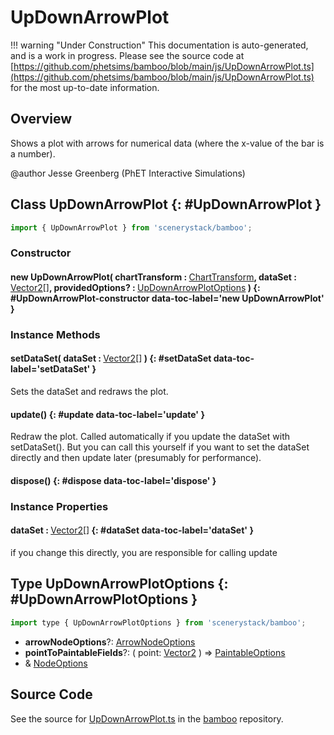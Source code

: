 # UpDownArrowPlot

!!! warning "Under Construction"
    This documentation is auto-generated, and is a work in progress. Please see the source code at
    [https://github.com/phetsims/bamboo/blob/main/js/UpDownArrowPlot.ts](https://github.com/phetsims/bamboo/blob/main/js/UpDownArrowPlot.ts) for the most up-to-date information.

## Overview

Shows a plot with arrows for numerical data (where the x-value of the bar is a number).

@author Jesse Greenberg (PhET Interactive Simulations)

## Class UpDownArrowPlot {: #UpDownArrowPlot }


```js
import { UpDownArrowPlot } from 'scenerystack/bamboo';
```
### Constructor

#### new UpDownArrowPlot( chartTransform : <span style="font-weight: 400;">[ChartTransform](../bamboo/ChartTransform.md)</span>, dataSet : <span style="font-weight: 400;">[Vector2](../dot/Vector2.md)[]</span>, providedOptions? : <span style="font-weight: 400;">[UpDownArrowPlotOptions](../bamboo/UpDownArrowPlot.md#UpDownArrowPlotOptions)</span> ) {: #UpDownArrowPlot-constructor data-toc-label='new UpDownArrowPlot' }

### Instance Methods

#### setDataSet( dataSet : <span style="font-weight: 400;">[Vector2](../dot/Vector2.md)[]</span> ) {: #setDataSet data-toc-label='setDataSet' }

Sets the dataSet and redraws the plot.

#### update() {: #update data-toc-label='update' }

Redraw the plot. Called automatically if you update the dataSet with setDataSet(). But you can call this
yourself if you want to set the dataSet directly and then update later (presumably for performance).

#### dispose() {: #dispose data-toc-label='dispose' }

### Instance Properties

#### dataSet : <span style="font-weight: 400;">[Vector2](../dot/Vector2.md)[]</span> {: #dataSet data-toc-label='dataSet' }

if you change this directly, you are responsible for calling update



## Type UpDownArrowPlotOptions {: #UpDownArrowPlotOptions }


```js
import type { UpDownArrowPlotOptions } from 'scenerystack/bamboo';
```


- **arrowNodeOptions**?: [ArrowNodeOptions](../scenery-phet/ArrowNode.md#ArrowNodeOptions)
- **pointToPaintableFields**?: ( point: [Vector2](../dot/Vector2.md) ) =&gt; [PaintableOptions](../scenery/Paintable.md#PaintableOptions)
- &amp; [NodeOptions](../scenery/Node.md#NodeOptions)




## Source Code

See the source for [UpDownArrowPlot.ts](https://github.com/phetsims/bamboo/blob/main/js/UpDownArrowPlot.ts) in the [bamboo](https://github.com/phetsims/bamboo) repository.
